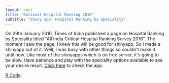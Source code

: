 ```yaml
---
layout: post 
title: "National Hospital Ranking 2016"
subtitle: "Shiny app- Hospital Ranking by Speciality"
---
```


On 29th January 2016, Times of India published a page on Hospital Ranking by Speciality titled "All India Critical Hospital Ranking Survey
2016". The moment I saw the page, I knew this will be good for shinyapp. So I made a shinyapp out of it. Well, I was busy with other things
so couldn't make it until now. Like most of the shinyapps which is on free server, it's going to be slow. Have patience and play with the speciality options available to see your desire result. [Click here](https://loiyumba.shinyapps.io/hospital_ranking/) to check the app.

[R Code](https://gist.github.com/loiyumba/231461d5e95ded2899f6) 
